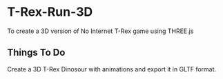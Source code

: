 # T-Rex-Run-3D
To create a 3D version of No Internet T-Rex game using THREE.js

## Things To Do
Create a 3D T-Rex Dinosour with animations and export it in GLTF format.
